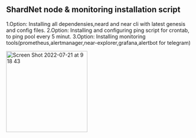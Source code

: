 ## ShardNet node & monitoring installation script
1.Option: Installing all dependensies,neard and near cli with latest genesis and config files.
2.Option: Installing and configuring ping script for crontab, to ping pool every 5 minut.
3.Option: Installing monitoring tools(prometheus,alertmanager,near-explorer,grafana,alertbot for telegram)

<img width="220" alt="Screen Shot 2022-07-21 at 9 18 43" src="https://user-images.githubusercontent.com/79820904/180143201-da262fac-8ff9-4ec4-830c-c7b5930fd33a.png">
